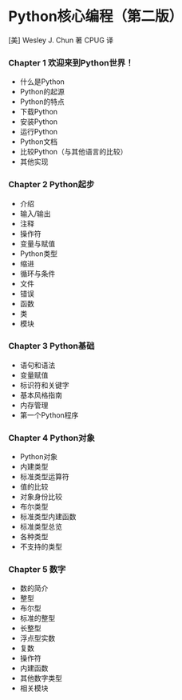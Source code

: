 # Python核心编程（第二版）

[美] Wesley J. Chun 著
CPUG 译

### Chapter 1 欢迎来到Python世界！

- 什么是Python
- Python的起源
- Python的特点
- 下载Python
- 安装Python
- 运行Python
- Python文档
- 比较Python（与其他语言的比较）
- 其他实现

### Chapter 2 Python起步

- 介绍
- 输入/输出
- 注释
- 操作符
- 变量与赋值
- Python类型
- 缩进
- 循环与条件
- 文件
- 错误
- 函数
- 类
- 模块

### Chapter 3 Python基础

- 语句和语法
- 变量赋值
- 标识符和关键字
- 基本风格指南
- 内存管理
- 第一个Python程序

### Chapter 4 Python对象

- Python对象
- 内建类型
- 标准类型运算符
- 值的比较
- 对象身份比较
- 布尔类型
- 标准类型内建函数
- 标准类型总览
- 各种类型
- 不支持的类型

### Chapter 5 数字

- 数的简介
- 整型
- 布尔型
- 标准的整型
- 长整型
- 浮点型实数
- 复数
- 操作符
- 内建函数
- 其他数字类型
- 相关模块
